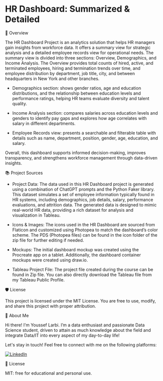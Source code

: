 # HR Dashboard: Summarized & Detailed

🔎 Overview

The HR Dashboard Project is an analytics solution that helps HR managers gain insights from workforce data. It offers a summary view for strategic analysis and a detailed employee records view for operational needs. The summary view is divided into three sections: Overview, Demographics, and Income Analysis. 
The Overview provides total counts of hired, active, and terminated employees, hiring and termination trends over time, and employee distribution by department, job title, city, and between headquarters in New York and other branches.

- Demographics section: shows gender ratios, age and education distributions, and the relationship between education levels and performance ratings, helping HR teams evaluate diversity and talent quality.

- Income Analysis section: compares salaries across education levels and genders to identify pay gaps and explores how age correlates with salary in different departments.

- Employee Records view: presents a searchable and filterable table with details such as name, department, position, gender, age, education, and salary.

Overall, this dashboard supports informed decision-making, improves transparency, and strengthens workforce management through data-driven insights.

📚 Project Sources

- Project Data: The data used in this HR Dashboard project is generated using a combination of ChatGPT prompts and the Python Faker library. This dataset simulates a set of employee information typically found in HR systems, including demographics, job details, salary, performance evaluations, and attrition data. The generated data is designed to mimic real-world HR data, providing a rich dataset for analysis and visualization in Tableau.

- Icons & Images: The icons used in the HR Dashboard are sourced from Flaticon and customized using Photopea to match the dashboard’s color scheme. The PDS (Photopea files) can be found in the icon folder of the zip file for further editing if needed.

- Mockups: The initial dashboard mockup was created using the Procreate app on a tablet. Additionally, the dashboard container mockups were created using draw.io.

- Tableau Project File: The project file created during the course can be found in Zip file. You can also directly download the Tableau file from my Tableau Public Profile.

🛡️ License

This project is licensed under the MIT License. You are free to use, modify, and share this project with proper attribution.

🌟 About Me

Hi there! I'm Youssef Larbi. I’m a data enthusiast and passionate Data Science student, driven to attain as much knowledge about the field and integrate Data/IT into every aspect of my day-to-day life!

Let's stay in touch! Feel free to connect with me on the following platforms:

[![LinkedIn](https://img.shields.io/badge/LinkedIn-0077B5?style=for-the-badge&logo=linkedin&logoColor=white)](https://www.linkedin.com/in/youssef-larbi-1350a5283/)

📄 License

MIT: free for educational and personal use.  
